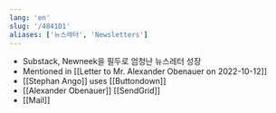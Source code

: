 ```yaml
---
lang: 'en'
slug: '/4841D1'
aliases: ['뉴스레터', 'Newsletters']
---
```


- Substack, Newneek을 필두로 엄청난 뉴스레터 성장
- Mentioned in [[Letter to Mr. Alexander Obenauer on 2022-10-12]]
- [[Stephan Ango]] uses [[Buttondown]]
- [[Alexander Obenauer]] [[SendGrid]]
- [[Mail]]
